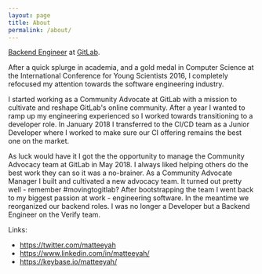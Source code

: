 ```yaml
---
layout: page
title: About
permalink: /about/
---
```


[Backend Engineer](https://about.gitlab.com/job-families/engineering/backend-engineer/)
at [GitLab](https://about.gitlab.com).

After a quick splurge in academia, and a gold medal in Computer Science at the
International Conference for Young Scientists 2016, I completely refocused my
attention towards the software engineering industry.

I started working as a Community Advocate at GitLab with a mission to cultivate
and reshape GitLab's online community. After a year I wanted to ramp up my
engineering experienced so I worked towards transitioning to a developer role.
In January 2018 I transferred to the CI/CD team as a Junior Developer where I
worked to make sure our CI offering remains the best one on the market.

As luck would have it I got the the opportunity to manage the Community Advocacy
team at GitLab in May 2018. I always liked helping others do the best work they
can so it was a no-brainer.  As a Community Advocate Manager I built and
cultivated a new advocacy team. It turned out pretty well - remember
\#movingtogitlab? After bootstrapping the team I went back to my biggest passion
at work - engineering software. In the meantime we reorganized our backend
roles. I was no longer a Developer but a Backend Engineer on the Verify team.

Links:
* <https://twitter.com/matteeyah>
* <https://www.linkedin.com/in/matteeyah/>
* <https://keybase.io/matteeyah/>
